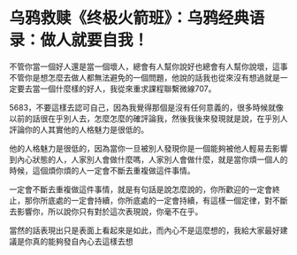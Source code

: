 # 乌鸦救赎《终极火箭班》：乌鸦经典语录：做人就要自我！

不管你當一個好人還是當一個壞人，總會有人幫你說好也總會有人幫你說壞，這事不管你是想怎麼去做人都無法避免的一個問題，他說的話我也從來沒有想過就是一定要去當一個什麼樣的好人，我從來重求課程聯繫微線707。

5683，不要這樣去認可自己，因為我覺得那個是沒有任何意義的，很多時候就像以前的話很在乎別人去，怎麼怎麼的確評論我，然後我後來發現就是說，在乎別人評論你的人其實他的人格魅力是很低的。

他的人格魅力是很低的，因為當你一旦被別人發現你是一個能夠被他人輕易去影響到內心狀態的人，人家別人會做什麼嗎，人家別人會做什麼，就是當你煩一個人的時候，這個煩你煩的人一定會不斷去重複做這件事情。

一定會不斷去重複做這件事情，就是有句話是說怎麼說的，你所歡迎的一定會終止，那你所底處的一定會持續，你所底處的一定會持續，有這樣一個定律，對不斷去影響你，所以說你只有對於這次表現說，你毫不在乎。

當然的話表現出只是表面上看起來是如此，而內心不是這麼想的，我給大家最好建議是你真的能夠發自內心去這樣去想